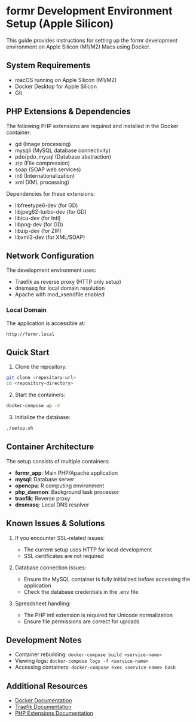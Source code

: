 # formr Development Environment Setup (Apple Silicon)

This guide provides instructions for setting up the formr development environment on Apple Silicon (M1/M2) Macs using Docker.

## System Requirements

- macOS running on Apple Silicon (M1/M2)
- Docker Desktop for Apple Silicon
- Git

## PHP Extensions & Dependencies

The following PHP extensions are required and installed in the Docker container:

- gd (Image processing)
- mysqli (MySQL database connectivity)
- pdo/pdo_mysql (Database abstraction)
- zip (File compression)
- soap (SOAP web services)
- intl (Internationalization)
- xml (XML processing)

Dependencies for these extensions:
- libfreetype6-dev (for GD)
- libjpeg62-turbo-dev (for GD)
- libicu-dev (for Intl)
- libpng-dev (for GD)
- libzip-dev (for ZIP)
- libxml2-dev (for XML/SOAP)

## Network Configuration

The development environment uses:
- Traefik as reverse proxy (HTTP only setup)
- dnsmasq for local domain resolution
- Apache with mod_xsendfile enabled

### Local Domain

The application is accessible at:
```
http://formr.local
```

## Quick Start

1. Clone the repository:
```bash
git clone <repository-url>
cd <repository-directory>
```

2. Start the containers:
```bash
docker-compose up -d
```

3. Initialize the database:
```bash
./setup.sh
```

## Container Architecture

The setup consists of multiple containers:
- **formr_app**: Main PHP/Apache application
- **mysql**: Database server
- **opencpu**: R computing environment
- **php_daemon**: Background task processor
- **traefik**: Reverse proxy
- **dnsmasq**: Local DNS resolver

## Known Issues & Solutions

1. If you encounter SSL-related issues:
   - The current setup uses HTTP for local development
   - SSL certificates are not required

2. Database connection issues:
   - Ensure the MySQL container is fully initialized before accessing the application
   - Check the database credentials in the .env file

3. Spreadsheet handling:
   - The PHP intl extension is required for Unicode normalization
   - Ensure file permissions are correct for uploads

## Development Notes

- Container rebuilding: `docker-compose build <service-name>`
- Viewing logs: `docker-compose logs -f <service-name>`
- Accessing containers: `docker-compose exec <service-name> bash`

## Additional Resources

- [Docker Documentation](https://docs.docker.com)
- [Traefik Documentation](https://doc.traefik.io/traefik/)
- [PHP Extensions Documentation](https://www.php.net/manual/en/extensions.php)
